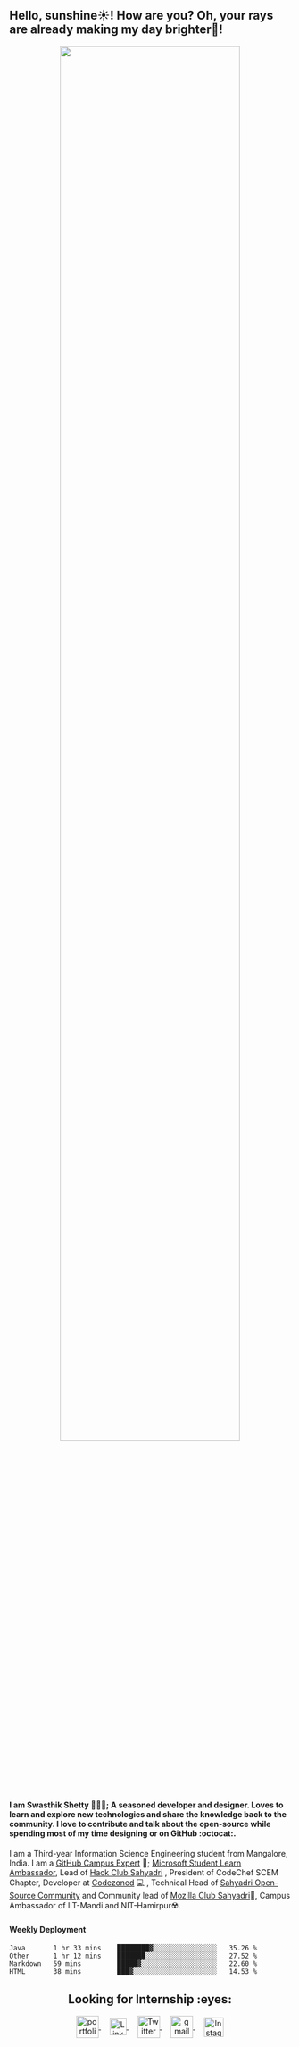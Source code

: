 <h2 style="text-align:left">Hello, sunshine☀️!  How are you? Oh, your rays are already making my day brighter🌈!</h3>
<div align="center">
  <img src="https://media.giphy.com/media/xT9IgG50Fb7Mi0prBC/giphy.gif" width="80%"/>
 </div>
<h4>I am <strong>Swasthik Shetty</strong> 👨🏻‍💻; A seasoned developer and designer. Loves to learn and explore new technologies and share the knowledge back to the community. I love to contribute and talk about the open-source while spending most of my time designing or on GitHub :octocat:.</h4>


I am a Third-year Information Science Engineering student from Mangalore, India. I am a [GitHub Campus Expert](https://githubcampus.expert/swaaz/) 🚩; [Microsoft Student Learn Ambassador](https://studentambassadors.microsoft.com/profile/39678), Lead of [Hack Club Sahyadri](https://hackclub.com/) , President of CodeChef SCEM Chapter, Developer at [Codezoned](http://codezoned.com/) 💻 , Technical Head of [Sahyadri Open-Source Community](https://sosc.org.in/) and Community lead of [Mozilla Club Sahyadri](https://mozilla-sahyadri.netlify.app/)🔰, Campus Ambassador of IIT-Mandi and NIT-Hamirpur☢️. </h4>

#### Weekly Deployment
<!--START_SECTION:waka-->
```text
Java       1 hr 33 mins    ████████▓░░░░░░░░░░░░░░░░   35.26 % 
Other      1 hr 12 mins    ███████░░░░░░░░░░░░░░░░░░   27.52 % 
Markdown   59 mins         █████▓░░░░░░░░░░░░░░░░░░░   22.60 % 
HTML       38 mins         ███▓░░░░░░░░░░░░░░░░░░░░░   14.53 % 
```
<!--END_SECTION:waka-->

<h2 align="center"><strong>Looking for Internship :eyes:</strong></h2>


<p align="center">
<a href="https://www.swaaz.me/" target="blank">
  <img align="center" alt="portfolio" src="https://img.icons8.com/fluent/48/000000/resume-website.png" width="40px" height="40px"/>
  </a>&nbsp; &nbsp;

 <a href="https://www.linkedin.com/in/swasthik-shetty-b50928174/" target="blank">
 <img align="center" alt="Linkedin" width="30px" src="https://www.vectorlogo.zone/logos/linkedin/linkedin-icon.svg" />
 </a>&nbsp; &nbsp;

 <a href="https://twitter.com/Swaaz07" target="blank">
  <img align="center" alt="Twitter" width="40px" src="https://www.vectorlogo.zone/logos/twitter/twitter-icon.svg" />
  </a>&nbsp; &nbsp;

   <a href="mailto:swaasthik.shetty07@gmail.com" target="blank">
  <img align="center" alt="gmail" src="https://img.icons8.com/fluent/48/000000/gmail.png" width="40px"/>
 </a>&nbsp; &nbsp;

 <a href="https://www.instagram.com/_swaaz_/?hl=en" target="blank">
  <img align="center" alt="Instagram" width="35px" src="https://www.vectorlogo.zone/logos/instagram/instagram-icon.svg" />
 </a>
 

  
</p>


<!-- **Looking for Internship** is a ✨ _special_ ✨ repository be11cause its `README.md` (this file) appears on your GitHub profile.

Here are some ideas to get you started:

- 🔭 I’m currently working on ...
- 🌱 I’m currently learning ...
- 👯 I’m looking to collaborate on ...
- 🤔 I’m looking for help with ...
- 💬 Ask me about ...
- 📫 How to reach me: ...
- 😄 Pronouns: ...
- ⚡ Fun fact: ...
 -->
